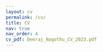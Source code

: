 ```yaml
---
layout: cv
permalink: /cv/
title: CV
nav: true
nav_order: 4
cv_pdf: Deeraj_Nagothu_CV_2023.pdf
---
```

